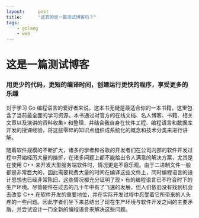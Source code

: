 ```yaml
---
layout:     post
title:      "这真的是一篇测试博客吗？"
tags:
    - golang
    - web
---
```


# 这是一篇测试博客

### 用更少的代码，更短的编译时间，创建运行更快的程序，享受更多的乐趣    

对于学习 Go 编程语言的爱好者来说，这本书无疑是最适合你的一本书籍，这里包含了当前最全面的学习资源。本书通过对官方的在线文档、名人博客、书籍、相关文章以及演讲的资料收集>
和整理，并结合我自身在软件工程、编程语言和数据库开发的授课经验，将这些零碎的知识点组织成系统化的概念和技术分类来进行讲解。

随着软件规模的不断扩大，诸多的学者和谷歌的开发者们在公司内部的软件开发过程中开始经历大量的挫折，在诸多问题上都不能给出令人满意的解决方案，尤其是在使用 C++ 来开发大型服务端软件时，情况更是不容乐观。由于二进制文件一般都是非常巨大的，因此需要耗费大量的时间在编译这些文件上，同时编程语言的设计思想也已经非常陈旧，这些情况都充分证明了现>
有的编程语言已不符合时下的生产环境。尽管硬件在过去的几十年中有了飞速的发展，但人们依旧没有找到机会去改变 C++ 在软件开发的重要地位，并在实际开发过程中忍受着它所带来的人头疼的一些问题。因此学者们坐下来总结出了现在生产环境与软件开发之间的主要矛盾，并尝试设计一门全新的编程语言来解决这些问题。
